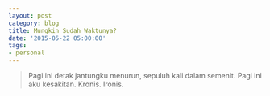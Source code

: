 ```yaml
---
layout: post
category: blog
title: Mungkin Sudah Waktunya?
date: '2015-05-22 05:00:00'
tags:
- personal
---
```


> Pagi ini detak jantungku menurun, sepuluh kali dalam semenit. Pagi ini aku kesakitan. Kronis. Ironis.
